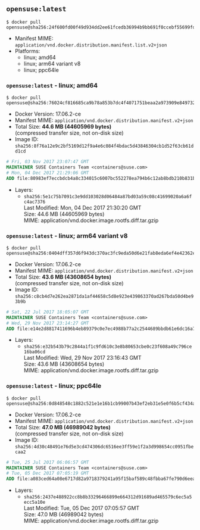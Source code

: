 ## `opensuse:latest`

```console
$ docker pull opensuse@sha256:24f600fd00f49d934dd2ee61fcedb36994b9bb691f0ccebf55699fde7f0eb848
```

-	Manifest MIME: `application/vnd.docker.distribution.manifest.list.v2+json`
-	Platforms:
	-	linux; amd64
	-	linux; arm64 variant v8
	-	linux; ppc64le

### `opensuse:latest` - linux; amd64

```console
$ docker pull opensuse@sha256:76024cf816685ca9b78a853b7dc4f4071751beaa2a973909e84973219dd6fb30
```

-	Docker Version: 17.06.2-ce
-	Manifest MIME: `application/vnd.docker.distribution.manifest.v2+json`
-	Total Size: **44.6 MB (44605969 bytes)**  
	(compressed transfer size, not on-disk size)
-	Image ID: `sha256:8f76a12e9c2bf5169d12f9a4e6c084f4bdac5d43846304cb1d52f63cb61dd1cd`

```dockerfile
# Fri, 03 Nov 2017 23:07:47 GMT
MAINTAINER SUSE Containers Team <containers@suse.com>
# Mon, 04 Dec 2017 21:29:06 GMT
ADD file:80983ef7eccbdcb4a8c334015c6007bc552278ea794b6c12ab8bdb210b831b48 in / 
```

-	Layers:
	-	`sha256:5e1c75b7091c3e9dd103028d06484a87bd03a59c08c41699020a6a6fc4ac7376`  
		Last Modified: Mon, 04 Dec 2017 21:30:20 GMT  
		Size: 44.6 MB (44605969 bytes)  
		MIME: application/vnd.docker.image.rootfs.diff.tar.gzip

### `opensuse:latest` - linux; arm64 variant v8

```console
$ docker pull opensuse@sha256:0404dff357d6f943dc370ac3fc9eda50d6e21fab8eda6ef4e42362e6d8de872e
```

-	Docker Version: 17.06.2-ce
-	Manifest MIME: `application/vnd.docker.distribution.manifest.v2+json`
-	Total Size: **43.6 MB (43608654 bytes)**  
	(compressed transfer size, not on-disk size)
-	Image ID: `sha256:c8cb4d7e262ea2871da1af44658c5d8e923e439863370ad267bda50d4be93b9b`

```dockerfile
# Sat, 22 Jul 2017 18:05:07 GMT
MAINTAINER SUSE Containers Team <containers@suse.com>
# Wed, 29 Nov 2017 23:14:27 GMT
ADD file:e14e2d8817411696b4eb89379c0e7ec4988b77a2c2544689bbdb61e6dc16a756 in / 
```

-	Layers:
	-	`sha256:e32b543b79c2844a1f1c9fd610c3e8b80653cbe0c23f608a49c796ce16ba06cd`  
		Last Modified: Wed, 29 Nov 2017 23:16:43 GMT  
		Size: 43.6 MB (43608654 bytes)  
		MIME: application/vnd.docker.image.rootfs.diff.tar.gzip

### `opensuse:latest` - linux; ppc64le

```console
$ docker pull opensuse@sha256:0d848548c1882c521e1e16b1cb99007b43ef2eb31e5e0f6b5cf434af5e552705
```

-	Docker Version: 17.06.2-ce
-	Manifest MIME: `application/vnd.docker.distribution.manifest.v2+json`
-	Total Size: **47.0 MB (46989042 bytes)**  
	(compressed transfer size, not on-disk size)
-	Image ID: `sha256:4d30c48491e76d5e3cd474306dc6516ee3ff59e1f2a3d998654cc0951fbecaa2`

```dockerfile
# Tue, 25 Jul 2017 06:06:57 GMT
MAINTAINER SUSE Containers Team <containers@suse.com>
# Tue, 05 Dec 2017 07:05:19 GMT
ADD file:a083ced64a08e6717d82a9718379241a95f15baf589c48fbba67fe790d6eea41 in / 
```

-	Layers:
	-	`sha256:2437e488922cc8b8b33296466899e664312d91689ad465579c6ec5a5ecc5a10e`  
		Last Modified: Tue, 05 Dec 2017 07:05:57 GMT  
		Size: 47.0 MB (46989042 bytes)  
		MIME: application/vnd.docker.image.rootfs.diff.tar.gzip
